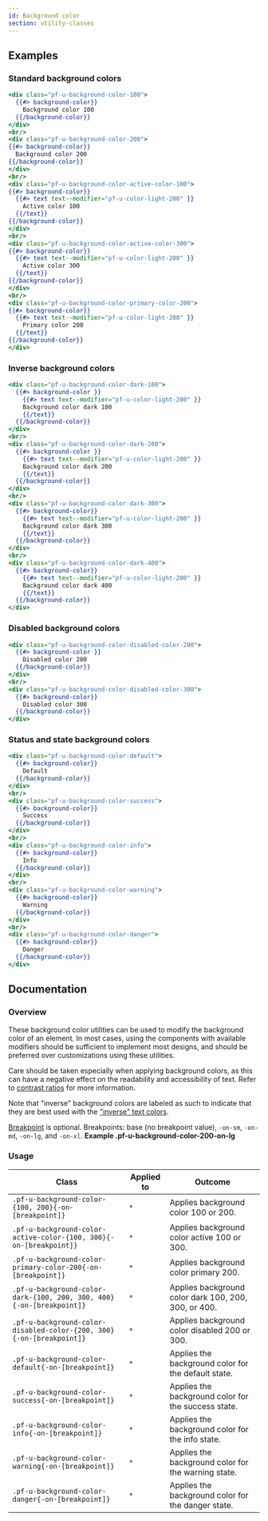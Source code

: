 ```yaml
---
id: Background color
section: utility-classes
---
```


## Examples

### Standard background colors

```hbs
<div class="pf-u-background-color-100">
  {{#> background-color}}
    Background color 100
  {{/background-color}}
</div>
<br/>
<div class="pf-u-background-color-200">
{{#> background-color}}
  Background color 200
{{/background-color}}
</div>
<br/>
<div class="pf-u-background-color-active-color-100">
{{#> background-color}}
  {{#> text text--modifier="pf-u-color-light-200" }}
    Active color 100
  {{/text}}
{{/background-color}}
</div>
<br/>
<div class="pf-u-background-color-active-color-300">
{{#> background-color}}
  {{#> text text--modifier="pf-u-color-light-200" }}
    Active color 300
  {{/text}}
{{/background-color}}
</div>
<br/>
<div class="pf-u-background-color-primary-color-200">
{{#> background-color}}
  {{#> text text--modifier="pf-u-color-light-200" }}
    Primary color 200
  {{/text}}
{{/background-color}}
</div>
```

### Inverse background colors

```hbs
<div class="pf-u-background-color-dark-100">
  {{#> background-color }}
    {{#> text text--modifier="pf-u-color-light-200" }}
    Background color dark 100
    {{/text}}
  {{/background-color}}
</div>
<br/>
<div class="pf-u-background-color-dark-200">
  {{#> background-color }}
    {{#> text text--modifier="pf-u-color-light-200" }}
    Background color dark 200
    {{/text}}
  {{/background-color}}
</div>
<br/>
<div class="pf-u-background-color-dark-300">
  {{#> background-color}}
    {{#> text text--modifier="pf-u-color-light-200" }}
    Background color dark 300
    {{/text}}
  {{/background-color}}
</div>
<br/>
<div class="pf-u-background-color-dark-400">
  {{#> background-color}}
    {{#> text text--modifier="pf-u-color-light-200" }}
    Background color dark 400
    {{/text}}
  {{/background-color}}
</div>
```

### Disabled background colors

```hbs
<div class="pf-u-background-color-disabled-color-200">
  {{#> background-color }}
    Disabled color 200
  {{/background-color}}
</div>
<br/>
<div class="pf-u-background-color-disabled-color-300">
  {{#> background-color}}
    Disabled color 300
  {{/background-color}}
</div>
```

### Status and state background colors
```hbs
<div class="pf-u-background-color-default">
  {{#> background-color}}
    Default
  {{/background-color}}
</div>
<br/>
<div class="pf-u-background-color-success">
  {{#> background-color}}
    Success
  {{/background-color}}
</div>
<br/>
<div class="pf-u-background-color-info">
  {{#> background-color}}
    Info
  {{/background-color}}
</div>
<br/>
<div class="pf-u-background-color-warning">
  {{#> background-color}}
    Warning
  {{/background-color}}
</div>
<br/>
<div class="pf-u-background-color-danger">
  {{#> background-color}}
    Danger
  {{/background-color}}
</div>
```

## Documentation

### Overview

These background color utilities can be used to modify the background color of an element. In most cases, using the components with available modifiers should be sufficient to implement most designs, and should be preferred over customizations using these utilities.

Care should be taken especially when applying background colors, as this can have a negative effect on the readability and accessibility of text. Refer to [contrast ratios](/guidelines/colors/#contrast-ratios) for more information.

Note that "inverse" background colors are labeled as such to indicate that they are best used with the ["inverse" text colors](/utilities/text#inverse-colors). 

[Breakpoint](/developer-resources/global-css-variables#breakpoint-variables-and-class-suffixes) is optional. Breakpoints: base (no breakpoint value), `-on-sm`, `-on-md`, `-on-lg`, and `-on-xl`. **Example .pf-u-background-color-200-on-lg**
### Usage

| Class                             | Applied to | Outcome                            |
| --------------------------------- | ---------- | ---------------------------------- |
| `.pf-u-background-color-{100, 200}{-on-[breakpoint]}`                | `*`        | Applies background color 100 or 200.      |
| `.pf-u-background-color-active-color-{100, 300}{-on-[breakpoint]}`   | `*`        | Applies background color active 100 or 300. |
| `.pf-u-background-color-primary-color-200{-on-[breakpoint]}`         | `*`        | Applies background color primary 200. |
| `.pf-u-background-color-dark-{100, 200, 300, 400}{-on-[breakpoint]}` | `*`        | Applies background color dark 100, 200, 300, or 400. |
| `.pf-u-background-color-disabled-color-{200, 300}{-on-[breakpoint]}` | `*`        | Applies background color disabled 200 or 300. |
| `.pf-u-background-color-default{-on-[breakpoint]}`  | `*`        | Applies the background color for the default state.  |
| `.pf-u-background-color-success{-on-[breakpoint]}`  | `*`        | Applies the background color for the success state.  |
| `.pf-u-background-color-info{-on-[breakpoint]}`     | `*`        | Applies the background color for the info state.     |
| `.pf-u-background-color-warning{-on-[breakpoint]}`  | `*`        | Applies the background color for the warning state.  |
| `.pf-u-background-color-danger{-on-[breakpoint]}`   | `*`        | Applies the background color for the danger state.   |
